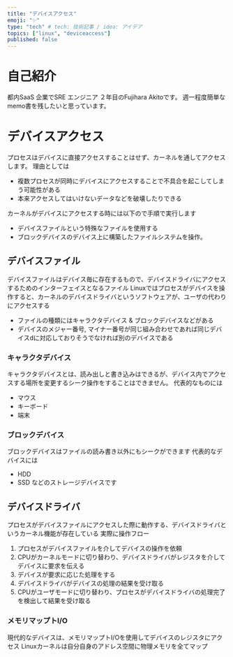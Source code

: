 ```yaml
---
title: "デバイスアクセス"
emoji: "✨"
type: "tech" # tech: 技術記事 / idea: アイデア
topics: ["linux", "deviceaccess"]
published: false
---
```


# 自己紹介
都内SaaS 企業でSRE エンジニア ２年目のFujihara Akitoです。
週一程度簡単なmemo書を残したいと思っています。

# デバイスアクセス
プロセスはデバイスに直接アクセスすることはせず、カーネルを通してアクセスします。
理由としては
- 複数プロセスが同時にデバイスにアクセスすることで不具合を起こしてしまう可能性がある
- 本来アクセスしてはいけないデータなどを破壊したりできる

カーネルがデバイスにアクセスする時には以下ので手順で実行します
- デバイスファイルという特殊なファイルを使用する
- ブロックデバイスのデバイス上に構築したファイルシステムを操作。

## デバイスファイル
デバイスファイルはデバイス毎に存在するもので、デバイスドライバにアクセスするためのインターフェイスとなるファイル
Linuxではプロセスがデバイスを操作すると、カーネルのデバイスドライバというソフトウェアが、ユーザの代わりにアクセスする
- ファイルの種類にはキャラクタデバイス & ブロックデバイスなどがある
- デバイスのメジャー番号, マイナー番号が同じ組み合わせであれば同じデバイスdに対応しておりそうでなければ別のデバイスである

### キャラクタデバイス
キャラクタデバイスとは、読み出しと書き込みはできるが、デバイス内でアクセスする場所を変更するシーク操作をすることはできません。
代表的なものには
- マウス
- キーボード
- 端末

### ブロックデバイス
ブロックデバイスはファイルの読み書き以外にもシークができます
代表的なデバイスには
- HDD
- SSD
などのストレージデバイスです

## デバイスドライバ
プロセスがデバイスファイルにアクセスした際に動作する、デバイスドライバというカーネル機能が存在している
実際に操作フロー
1. プロセスがデバイスファイルを介してデバイスの操作を依頼
2. CPUがカーネルモードに切り替わり、デバイスドライバがレジスタを介してデバイスに要求を伝える
3. デバイスが要求に応じた処理をする
4. デバイスドライバがデバイスの処理の結果を受け取る
5. CPUがユーザモードに切り替わり、プロセスがデバイスドライバの処理完了を検出して結果を受け取る

### メモリマップトI/O
現代的なデバイスは、メモリマップトI/Oを使用してデバイスのレジスタにアクセス
Linuxカーネルは自分自身のアドレス空間に物理メモリを全てマップ


